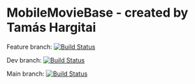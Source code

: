 # MobileMovieBase - created by Tamás Hargitai

Feature branch: [![Build Status](https://travis-ci.com/hargitomi97/MobileMovieBase.svg?token=qnz7sKhUuMutAyXUFuAm&branch=feature)](https://travis-ci.com/hargitomi97/MobileMovieBase)

Dev branch: [![Build Status](https://travis-ci.com/hargitomi97/MobileMovieBase.svg?token=qnz7sKhUuMutAyXUFuAm&branch=dev)](https://travis-ci.com/hargitomi97/MobileMovieBase)

Main branch: [![Build Status](https://travis-ci.com/hargitomi97/MobileMovieBase.svg?token=qnz7sKhUuMutAyXUFuAm&branch=main)](https://travis-ci.com/hargitomi97/MobileMovieBase)
